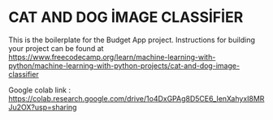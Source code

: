 # CAT AND DOG İMAGE CLASSİFİER

This is the boilerplate for the Budget App project. Instructions for building your project can be found at https://www.freecodecamp.org/learn/machine-learning-with-python/machine-learning-with-python-projects/cat-and-dog-image-classifier

Google colab link : https://colab.research.google.com/drive/1o4DxGPAg8D5CE6_IenXahyxI8MRJu2OX?usp=sharing

